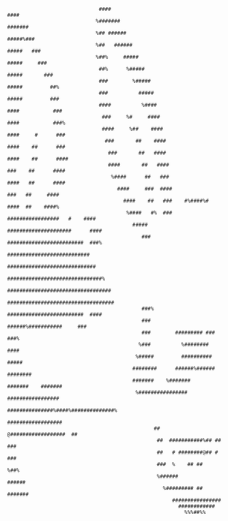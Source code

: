                                                                                                                                     
                                                                                                                                    
                                                                                                                                    
                                                                                                                                    
                                                                                                                                    
                                                                                                                                    
                                                                                                                                    
                                  ####                                                        ####                                  
                                 %#######                                                  #######                                  
                                 %## ######                                              #####%###                                  
                                 %##   ######                                          #####   ###                                  
                                 %##%     #####                                      #####     ###                                  
                                  ##%      %#####                                  #####       ###                                  
                                  ###        %#####                              #####         ##%                                  
                                  ###          #####                            #####         ###                                   
                                  ####          %####                          ####           ###                                   
                                   ###     %#     ####                        ####           ###%                                   
                                   ####     %##    ####                      ####     #      ###                                    
                                    ###       ##    ####                    ####    ##      ###                                     
                                     ###       ##   ####                   ####    ##      ####                                     
                                     ####       ##   ####                  ###    ##      ####                                      
                                      %####      ##   ###                 ####   ##      ####                                       
                                        ####     ###  ####                ###   ##     ####                                         
                                          ####    ##   ###    #%####%#   ####  ##    ####%                                          
                                           %####   #%  ### #################   #    ####                                            
                                             #####     #####################      ####                                              
                                                ###  #########################  ###%                                                
                                                    ###########################                                                     
                                                   #############################                                                    
                                                  ###############################%                                                  
                                                 ##################################                                                 
                                                ###################################                                                 
                                                ###% #########################  ####                                                
                                                ###      ######%###########     ###                                                 
                                                ###        ######### ###        ###%                                                
                                               %###          %########          ####                                                
                                              %#####         ##########         #####                                               
                                             ########      ######%######      ########                                              
                                             #######    %#######    #######    #######                                              
                                              %################     #################                                               
                                                ###############%####%##############%                                                
                                                         ##################                                                         
                                                    ##  @##################  ##                                                     
                                                     ##  ###########%## ##  ###                                                     
                                                     ##   # ########@## #   ###                                                     
                                                     ###  %    ## ##       %##%                                                     
                                                     %######            ######                                                      
                                                       %######### ## #######                                                        
                                                          ################                                                          
                                                            ############                                                            
                                                              %%%##%%                                                               
                                                                                                                                    
                                                                                                                                    
                                                                                                                                                                         
                                                                                                                                    
                                                                                                                                    
                                                                                                                                    
                                                                                                                                    
                                                                                                                                    
                                                                                                                                    
